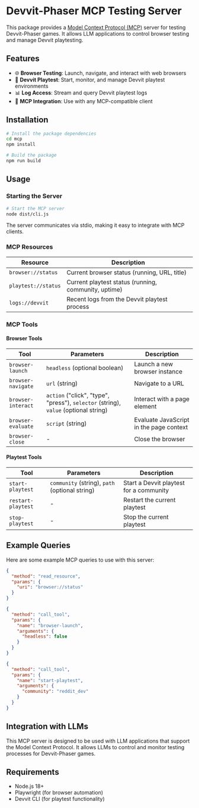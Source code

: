 # Devvit-Phaser MCP Testing Server

This package provides a [Model Context Protocol (MCP)](https://modelcontextprotocol.io) server for testing Devvit-Phaser games. It allows LLM applications to control browser testing and manage Devvit playtesting.

## Features

- 🌐 **Browser Testing**: Launch, navigate, and interact with web browsers
- 🚀 **Devvit Playtest**: Start, monitor, and manage Devvit playtest environments
- 📊 **Log Access**: Stream and query Devvit playtest logs
- 🧩 **MCP Integration**: Use with any MCP-compatible client

## Installation

```bash
# Install the package dependencies
cd mcp
npm install

# Build the package
npm run build
```

## Usage

### Starting the Server

```bash
# Start the MCP server
node dist/cli.js
```

The server communicates via stdio, making it easy to integrate with MCP clients.

### MCP Resources

| Resource | Description |
|----------|-------------|
| `browser://status` | Current browser status (running, URL, title) |
| `playtest://status` | Current playtest status (running, community, uptime) |
| `logs://devvit` | Recent logs from the Devvit playtest process |

### MCP Tools

#### Browser Tools

| Tool | Parameters | Description |
|------|------------|-------------|
| `browser-launch` | `headless` (optional boolean) | Launch a new browser instance |
| `browser-navigate` | `url` (string) | Navigate to a URL |
| `browser-interact` | `action` ("click", "type", "press"), `selector` (string), `value` (optional string) | Interact with a page element |
| `browser-evaluate` | `script` (string) | Evaluate JavaScript in the page context |
| `browser-close` | - | Close the browser |

#### Playtest Tools

| Tool | Parameters | Description |
|------|------------|-------------|
| `start-playtest` | `community` (string), `path` (optional string) | Start a Devvit playtest for a community |
| `restart-playtest` | - | Restart the current playtest |
| `stop-playtest` | - | Stop the current playtest |

## Example Queries

Here are some example MCP queries to use with this server:

```json
{
  "method": "read_resource",
  "params": {
    "uri": "browser://status"
  }
}
```

```json
{
  "method": "call_tool",
  "params": {
    "name": "browser-launch",
    "arguments": {
      "headless": false
    }
  }
}
```

```json
{
  "method": "call_tool",
  "params": {
    "name": "start-playtest",
    "arguments": {
      "community": "reddit_dev"
    }
  }
}
```

## Integration with LLMs

This MCP server is designed to be used with LLM applications that support the Model Context Protocol. It allows LLMs to control and monitor testing processes for Devvit-Phaser games.

## Requirements

- Node.js 18+
- Playwright (for browser automation)
- Devvit CLI (for playtest functionality)